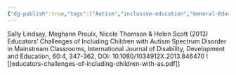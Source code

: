 ```yaml
---
{"dg-publish":true,"tags":["Autism","inclusive-education","General-Education","social-inclusion","Source"],"permalink":"/Sources/Articles/Educators Challenges of Including Children with Autism Spectrum Disorder in Mainstream Classrooms/","dgPassFrontmatter":true}
---
```


 Sally Lindsay, Meghann Proulx, Nicole Thomson & Helen Scott (2013) Educators’ Challenges of Including Children with Autism Spectrum Disorder in Mainstream Classrooms, International Journal of Disability, Development and Education, 60:4, 347-362, DOI: 10.1080/1034912X.2013.846470
![[educators-challenges-of-including-children-with-as.pdf]]